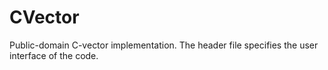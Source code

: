 # CVector

Public-domain C-vector implementation. The header file specifies the user interface of the code.
